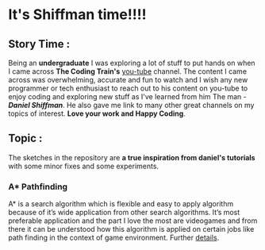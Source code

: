 # It's Shiffman time!!!!

## Story Time :
Being an **undergraduate** I was exploring a lot of stuff to put hands on when I came across **The Coding Train's** [you-tube](https://www.youtube.com/user/shiffman) channel. 
The content I came across was overwhelming, accurate and fun to watch and I wish any new programmer or tech enthusiast to reach out to his content on you-tube to enjoy coding and exploring new stuff as I've learned from him The man - **_Daniel Shiffman_**. He also gave me link to many other great channels on my topics of interest. **Love your work and Happy Coding**.

## Topic :
The sketches in the repository are **a true inspiration from daniel's tutorials** with some minor fixes and some experiments. 

### A* Pathfinding
A* is a search algorithm which is flexible and easy to apply algorithm because of it’s wide application from other search algorithms. It’s most preferable application and the part I love the most are videogames and from there it can be understood how this algorithm is applied on certain jobs like path finding in the context of game environment. Further [details](https://www.geeksforgeeks.org/a-search-algorithm/).
